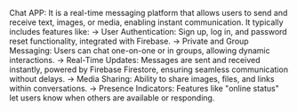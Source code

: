 Chat APP:
It is a real-time messaging platform that allows users to send and receive text, images, or media, enabling instant communication. It typically includes features like:
-> User Authentication: Sign up, log in, and password reset functionality, integrated with Firebase.
-> Private and Group Messaging: Users can chat one-on-one or in groups, allowing dynamic interactions.
-> Real-Time Updates: Messages are sent and received instantly, powered by Firebase Firestore, ensuring seamless communication without delays.
-> Media Sharing: Ability to share images, files, and links within conversations.
-> Presence Indicators: Features like "online status" let users know when others are available or responding.

